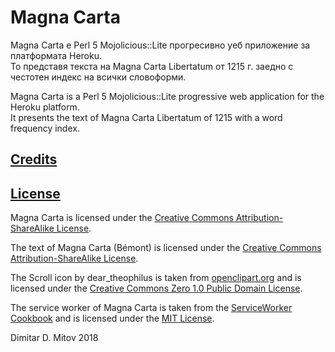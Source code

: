 # Magna Carta

Magna Carta е Perl 5 Mojolicious::Lite прогресивно уеб приложение за платформата Heroku.  
То представя текста на Magna Carta Libertatum от 1215 г. заедно с честотен индекс на всички словоформи.  

Magna Carta is a Perl 5 Mojolicious::Lite progressive web application for the Heroku platform.  
It presents the text of Magna Carta Libertatum of 1215 with a word frequency index.  

## [Credits](./CREDITS.md)

## [License](./LICENSE.md)

Magna Carta is licensed under the [Creative Commons Attribution-ShareAlike License](https://creativecommons.org/licenses/by-sa/3.0/).  

The text of Magna Carta (Bémont) is licensed under the [Creative Commons Attribution-ShareAlike License](https://creativecommons.org/licenses/by-sa/3.0/).  

The Scroll icon by dear_theophilus is taken from [openclipart.org](openclipart.org) and is licensed under the [Creative Commons Zero 1.0 Public Domain License](https://creativecommons.org/publicdomain/zero/1.0/).  

The service worker of Magna Carta is taken from the [ServiceWorker Cookbook](https://serviceworke.rs/) and is licensed under the [MIT License](https://github.com/mozilla/serviceworker-cookbook/blob/master/LICENSE).  

Dimitar D. Mitov 2018  
